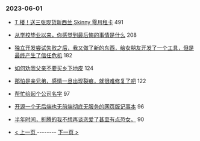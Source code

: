 ### 2023-06-01 
- [T 楼！送三张现货新西兰 Skinny 零月租卡](https://www.v2ex.com/t/944729) 491
- [从学校毕业以来，你感觉到最后悔的事情是什么](https://www.v2ex.com/t/944741) 208
- [独立开发尝试失败之后，我又做了新的东西，给女朋友开发了一个工具，但是最终产生了信任危机](https://www.v2ex.com/t/944872) 182
- [如何劝我父亲不要买乡下地皮](https://www.v2ex.com/t/944786) 124
- [那怕是亲兄弟，感情一旦出现裂痕，就很难修复了吧](https://www.v2ex.com/t/944905) 122
- [帮忙给起个公司名字](https://www.v2ex.com/t/944763) 97
- [开源一个无后端也无前端彻底无服务的网页版记事本](https://www.v2ex.com/t/944717) 96
- [半年时间，折腾的我不想再谈恋爱了甚至有点恐女。](https://www.v2ex.com/t/944959) 90 

- [ < 上一页 ](https://github.com/able8/v2ex-hot-record/blob/master/2023-05-31.md) -------- [ 下一页 > ](https://github.com/able8/v2ex-hot-record/blob/master/2023-06-02.md)